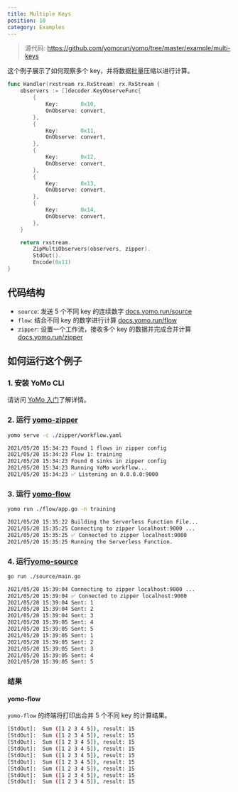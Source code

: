 ```yaml
---
title: Multiple Keys
position: 10
category: Examples
---
```


> 源代码: https://github.com/yomorun/yomo/tree/master/example/multi-keys

这个例子展示了如何观察多个 key，并将数据批量压缩以进行计算。

```go
func Handler(rxstream rx.RxStream) rx.RxStream {
	observers := []decoder.KeyObserveFunc{
		{
			Key:       0x10,
			OnObserve: convert,
		},
		{
			Key:       0x11,
			OnObserve: convert,
		},
		{
			Key:       0x12,
			OnObserve: convert,
		},
		{
			Key:       0x13,
			OnObserve: convert,
		},
		{
			Key:       0x14,
			OnObserve: convert,
		},
	}

	return rxstream.
		ZipMultiObservers(observers, zipper).
		StdOut().
		Encode(0x11)
}
```

## 代码结构

+ `source`: 发送 5 个不同 key 的连续数字 [docs.yomo.run/source](https://docs.yomo.run/source)
+ `flow`: 结合不同 key 的数字进行计算 [docs.yomo.run/flow](https://docs.yomo.run/flow)
+ `zipper`: 设置一个工作流，接收多个 key 的数据并完成合并计算 [docs.yomo.run/zipper](https://docs.yomo.run/zipper)

## 如何运行这个例子

### 1. 安装 YoMo CLI

请访问 [YoMo 入门](https://github.com/yomorun/yomo#1-install-cli)了解详情。

### 2. 运行 [yomo-zipper](https://docs.yomo.run/zipper)

```bash
yomo serve -c ./zipper/workflow.yaml

2021/05/20 15:34:23 Found 1 flows in zipper config
2021/05/20 15:34:23 Flow 1: training
2021/05/20 15:34:23 Found 0 sinks in zipper config
2021/05/20 15:34:23 Running YoMo workflow...
2021/05/20 15:34:23 ✅ Listening on 0.0.0.0:9000
```

### 3. 运行 [yomo-flow](https://docs.yomo.run/flow)

```bash
yomo run ./flow/app.go -n training

2021/05/20 15:35:22 Building the Serverless Function File...
2021/05/20 15:35:25 Connecting to zipper localhost:9000 ...
2021/05/20 15:35:25 ✅ Connected to zipper localhost:9000
2021/05/20 15:35:25 Running the Serverless Function.
```

### 4. 运行[yomo-source](https://docs.yomo.run/source)

```bash
go run ./source/main.go

2021/05/20 15:39:04 Connecting to zipper localhost:9000 ...
2021/05/20 15:39:04 ✅ Connected to zipper localhost:9000
2021/05/20 15:39:04 Sent: 1
2021/05/20 15:39:04 Sent: 2
2021/05/20 15:39:04 Sent: 3
2021/05/20 15:39:05 Sent: 4
2021/05/20 15:39:05 Sent: 5
2021/05/20 15:39:05 Sent: 1
2021/05/20 15:39:05 Sent: 2
2021/05/20 15:39:05 Sent: 3
2021/05/20 15:39:05 Sent: 4
2021/05/20 15:39:05 Sent: 5
```

### 结果

#### yomo-flow

`yomo-flow` 的终端将打印出合并 5 个不同 key 的计算结果。

```bash
[StdOut]:  Sum ([1 2 3 4 5]), result: 15
[StdOut]:  Sum ([1 2 3 4 5]), result: 15
[StdOut]:  Sum ([1 2 3 4 5]), result: 15
[StdOut]:  Sum ([1 2 3 4 5]), result: 15
[StdOut]:  Sum ([1 2 3 4 5]), result: 15
[StdOut]:  Sum ([1 2 3 4 5]), result: 15
[StdOut]:  Sum ([1 2 3 4 5]), result: 15
[StdOut]:  Sum ([1 2 3 4 5]), result: 15
[StdOut]:  Sum ([1 2 3 4 5]), result: 15
```
